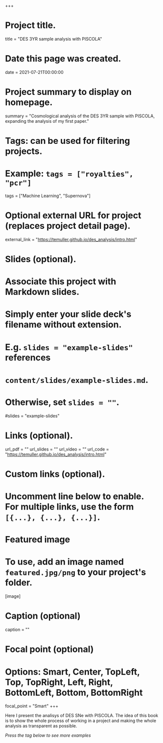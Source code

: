 +++
# Project title.
title = "DES 3YR sample analysis with PISCOLA"

# Date this page was created.
date = 2021-07-21T00:00:00

# Project summary to display on homepage.
summary = "Cosmological analysis of the DES 3YR sample with PISCOLA, expanding the analysis of my first paper."

# Tags: can be used for filtering projects.
# Example: `tags = ["royalties", "pcr"]`
tags = ["Machine Learning", "Supernova"]

# Optional external URL for project (replaces project detail page).
external_link = "https://temuller.github.io/des_analysis/intro.html"

# Slides (optional).
#   Associate this project with Markdown slides.
#   Simply enter your slide deck's filename without extension.
#   E.g. `slides = "example-slides"` references 
#   `content/slides/example-slides.md`.
#   Otherwise, set `slides = ""`.
#slides = "example-slides"

# Links (optional).
url_pdf = ""
url_slides = ""
url_video = ""
url_code = "https://temuller.github.io/des_analysis/intro.html"

# Custom links (optional).
#   Uncomment line below to enable. For multiple links, use the form `[{...}, {...}, {...}]`.


# Featured image
# To use, add an image named `featured.jpg/png` to your project's folder. 
[image]
  # Caption (optional)
  caption = ""
  
  # Focal point (optional)
  # Options: Smart, Center, TopLeft, Top, TopRight, Left, Right, BottomLeft, Bottom, BottomRight
  focal_point = "Smart"
+++

Here I present the analisys of DES SNe with PISCOLA. The idea of this book is to show the whole process of working in a project and making the whole analysis as transparent as possible.

_Press the tag below to see more examples_
